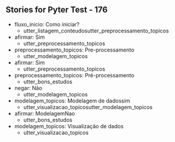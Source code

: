 ## Stories for Pyter Test - 176
* fluxo_inicio: Como iniciar?
	 - utter_listagem_conteudosutter_preprocessamento_topicos
* afirmar: Sim
	 - utter_preprocessamento_topicos
* preprocessamento_topicos: Pre-processamento
	 - utter_modelagem_topicos
* afirmar: Sim
	 - utter_preprocessamento_topicos
* preprocessamento_topicos: Pré-processamento
	 - utter_bons_estudos
* negar: Não
	 - utter_modelagem_topicos
* modelagem_topicos: Modelagem de dadossim
	 - utter_visualizacao_topicosutter_modelagem_topicos
* afirmar: ModelagemNao
	 - utter_bons_estudos
* modelagem_topicos: Visualização de dados
	 - utter_visualizacao_topicos
